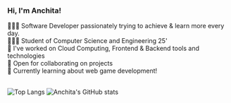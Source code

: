 
### Hi, I'm Anchita!

👩🏻‍💻 Software Developer passionately trying to achieve & learn more every day.<br/>
👩🏻‍🎓 Student of Computer Science and Engineering 25'<br/>
🎨 I've worked on Cloud Computing, Frontend & Backend tools and technologies <br/>
🌷 Open for collaborating on projects<br/>
💭 Currently learning about web game development! <br/> <br/>


![Top Langs](https://github-readme-stats.vercel.app/api/top-langs/?username=sharmaanchita&layout=compact&theme=transparent)
![Anchita's GitHub stats](https://github-readme-stats.vercel.app/api?username=sharmaanchita&show_icons=true&theme=transparent)
